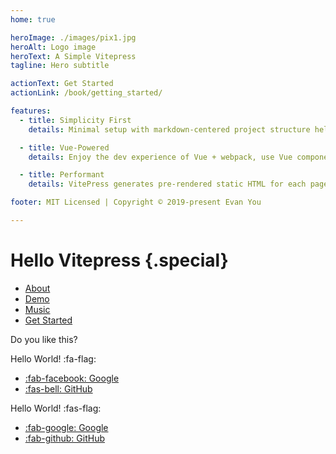```yaml
---
home: true

heroImage: ./images/pix1.jpg
heroAlt: Logo image
heroText: A Simple Vitepress
tagline: Hero subtitle

actionText: Get Started
actionLink: /book/getting_started/

features:
  - title: Simplicity First
    details: Minimal setup with markdown-centered project structure helps you focus on writing.

  - title: Vue-Powered
    details: Enjoy the dev experience of Vue + webpack, use Vue components in markdown, and develop custom themes with Vue.

  - title: Performant
    details: VitePress generates pre-rendered static HTML for each page, and runs as an SPA once a page is loaded.

footer: MIT Licensed | Copyright © 2019-present Evan You

---
```


# Hello Vitepress {.special}

* [About](/about)
* [Demo](/demo)
* [Music](/music)
* [Get Started](/book/getting_started)



Do you like this?

Hello World! :fa-flag:

- [:fab-facebook: Google](https://www.google.com/)
- [:fas-bell: GitHub](https://github.com/)

Hello World! :fas-flag:

- [:fab-google: Google](https://www.google.com/)
- [:fab-github: GitHub](https://github.com/)

